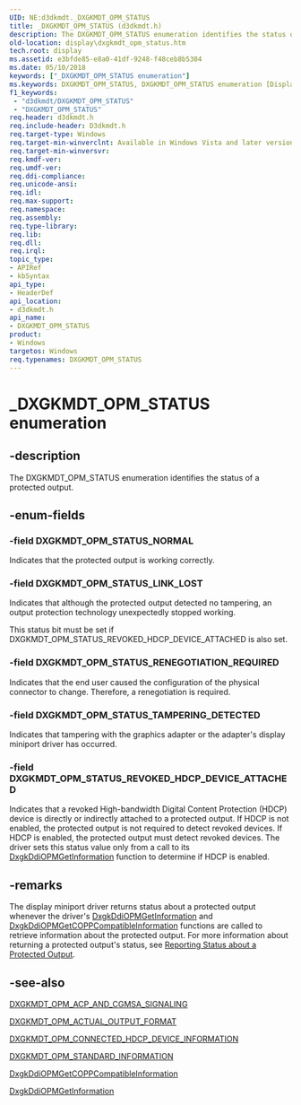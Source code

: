 ```yaml
---
UID: NE:d3dkmdt._DXGKMDT_OPM_STATUS
title: _DXGKMDT_OPM_STATUS (d3dkmdt.h)
description: The DXGKMDT_OPM_STATUS enumeration identifies the status of a protected output.
old-location: display\dxgkmdt_opm_status.htm
tech.root: display
ms.assetid: e3bfde85-e8a0-41df-9248-f48ceb8b5304
ms.date: 05/10/2018
keywords: ["_DXGKMDT_OPM_STATUS enumeration"]
ms.keywords: DXGKMDT_OPM_STATUS, DXGKMDT_OPM_STATUS enumeration [Display Devices], DXGKMDT_OPM_STATUS_LINK_LOST, DXGKMDT_OPM_STATUS_NORMAL, DXGKMDT_OPM_STATUS_RENEGOTIATION_REQUIRED, DXGKMDT_OPM_STATUS_REVOKED_HDCP_DEVICE_ATTACHED, DXGKMDT_OPM_STATUS_TAMPERING_DETECTED, DmEnums_77faebe8-d3a4-461f-9f03-daa2d81da828.xml, _DXGKMDT_OPM_STATUS, d3dkmdt/DXGKMDT_OPM_STATUS, d3dkmdt/DXGKMDT_OPM_STATUS_LINK_LOST, d3dkmdt/DXGKMDT_OPM_STATUS_NORMAL, d3dkmdt/DXGKMDT_OPM_STATUS_RENEGOTIATION_REQUIRED, d3dkmdt/DXGKMDT_OPM_STATUS_REVOKED_HDCP_DEVICE_ATTACHED, d3dkmdt/DXGKMDT_OPM_STATUS_TAMPERING_DETECTED, display.dxgkmdt_opm_status
f1_keywords:
 - "d3dkmdt/DXGKMDT_OPM_STATUS"
 - "DXGKMDT_OPM_STATUS"
req.header: d3dkmdt.h
req.include-header: D3dkmdt.h
req.target-type: Windows
req.target-min-winverclnt: Available in Windows Vista and later versions of the Windows operating systems.
req.target-min-winversvr: 
req.kmdf-ver: 
req.umdf-ver: 
req.ddi-compliance: 
req.unicode-ansi: 
req.idl: 
req.max-support: 
req.namespace: 
req.assembly: 
req.type-library: 
req.lib: 
req.dll: 
req.irql: 
topic_type:
- APIRef
- kbSyntax
api_type:
- HeaderDef
api_location:
- d3dkmdt.h
api_name:
- DXGKMDT_OPM_STATUS
product:
- Windows
targetos: Windows
req.typenames: DXGKMDT_OPM_STATUS
---
```


# _DXGKMDT_OPM_STATUS enumeration


## -description


The DXGKMDT_OPM_STATUS enumeration identifies the status of a protected output. 


## -enum-fields




### -field DXGKMDT_OPM_STATUS_NORMAL

Indicates that the protected output is working correctly. 


### -field DXGKMDT_OPM_STATUS_LINK_LOST

Indicates that although the protected output detected no tampering, an output protection technology unexpectedly stopped working. 

This status bit must be set if DXGKMDT_OPM_STATUS_REVOKED_HDCP_DEVICE_ATTACHED is also set. 


### -field DXGKMDT_OPM_STATUS_RENEGOTIATION_REQUIRED

Indicates that the end user caused the configuration of the physical connector to change. Therefore, a renegotiation is required. 


### -field DXGKMDT_OPM_STATUS_TAMPERING_DETECTED

Indicates that tampering with the graphics adapter or the adapter's display miniport driver has occurred. 


### -field DXGKMDT_OPM_STATUS_REVOKED_HDCP_DEVICE_ATTACHED

Indicates that a revoked High-bandwidth Digital Content Protection (HDCP) device is directly or indirectly attached to a protected output. If HDCP is not enabled, the protected output is not required to detect revoked devices. If HDCP is enabled, the protected output must detect revoked devices. The driver sets this status value only from a call to its <a href="https://docs.microsoft.com/windows-hardware/drivers/ddi/dispmprt/nc-dispmprt-dxgkddi_opm_get_information">DxgkDdiOPMGetInformation</a> function to determine if HDCP is enabled. 


## -remarks



The display miniport driver returns status about a protected output whenever the driver's <a href="https://docs.microsoft.com/windows-hardware/drivers/ddi/dispmprt/nc-dispmprt-dxgkddi_opm_get_information">DxgkDdiOPMGetInformation</a> and <a href="https://docs.microsoft.com/windows-hardware/drivers/ddi/dispmprt/nc-dispmprt-dxgkddi_opm_get_copp_compatible_information">DxgkDdiOPMGetCOPPCompatibleInformation</a> functions are called to retrieve information about the protected output. For more information about returning a protected output's status, see <a href="https://docs.microsoft.com/windows-hardware/drivers/display/reporting-status-of-a-protected-output">Reporting Status about a Protected Output</a>.




## -see-also




<a href="https://docs.microsoft.com/windows-hardware/drivers/ddi/d3dkmdt/ns-d3dkmdt-_dxgkmdt_opm_acp_and_cgmsa_signaling">DXGKMDT_OPM_ACP_AND_CGMSA_SIGNALING</a>



<a href="https://docs.microsoft.com/windows-hardware/drivers/ddi/d3dkmdt/ns-d3dkmdt-_dxgkmdt_opm_actual_output_format">DXGKMDT_OPM_ACTUAL_OUTPUT_FORMAT</a>



<a href="https://docs.microsoft.com/windows-hardware/drivers/ddi/d3dkmdt/ns-d3dkmdt-_dxgkmdt_opm_connected_hdcp_device_information">DXGKMDT_OPM_CONNECTED_HDCP_DEVICE_INFORMATION</a>



<a href="https://docs.microsoft.com/windows-hardware/drivers/ddi/d3dkmdt/ns-d3dkmdt-_dxgkmdt_opm_standard_information">DXGKMDT_OPM_STANDARD_INFORMATION</a>



<a href="https://docs.microsoft.com/windows-hardware/drivers/ddi/dispmprt/nc-dispmprt-dxgkddi_opm_get_copp_compatible_information">DxgkDdiOPMGetCOPPCompatibleInformation</a>



<a href="https://docs.microsoft.com/windows-hardware/drivers/ddi/dispmprt/nc-dispmprt-dxgkddi_opm_get_information">DxgkDdiOPMGetInformation</a>
 

 

